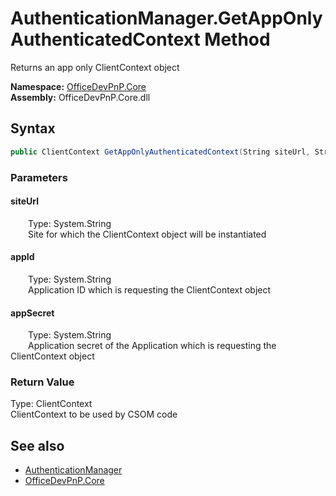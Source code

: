 # AuthenticationManager.GetAppOnlyAuthenticatedContext Method  
 Returns an app only ClientContext object   

**Namespace:** [OfficeDevPnP.Core](OfficeDevPnP.Core.md)  
**Assembly:** OfficeDevPnP.Core.dll  
## Syntax
```C#
public ClientContext GetAppOnlyAuthenticatedContext(String siteUrl, String appId, String appSecret)
```
### Parameters
#### siteUrl  
&emsp;&emsp;Type: System.String  
&emsp;&emsp;Site for which the ClientContext object will be instantiated  

  

#### appId  
&emsp;&emsp;Type: System.String  
&emsp;&emsp;Application ID which is requesting the ClientContext object  

  

#### appSecret  
&emsp;&emsp;Type: System.String  
&emsp;&emsp;Application secret of the Application which is requesting the ClientContext object  

  

### Return Value
Type: ClientContext  
ClientContext to be used by CSOM code  


## See also
- [AuthenticationManager](OfficeDevPnP.Core.AuthenticationManager.md) 
- [OfficeDevPnP.Core](OfficeDevPnP.Core.md) 
